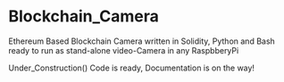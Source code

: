 # Blockchain_Camera
Ethereum Based Blockchain Camera written in Solidity, Python and Bash ready to run as stand-alone video-Camera in any RaspbberyPi

Under_Construction()
Code is ready, Documentation is on the way!
